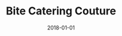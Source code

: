 ---
layout: site
title: "Bite Catering Couture"
date: 2018-01-01
categories: [community]
version: 4.4.3
major: 4
minor: 4
patch: 3
slug: bite-catering-couture
link: https://www.bitecatering.net/
permalink: /sites/:slug
---